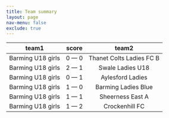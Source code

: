 ```yaml
---
title: Team summary
layout: page
nav-menu: false
exclude: true
---
```




|       team1       |    score    |          team2           |
|:-----------------:|:-----------:|:------------------------:|
| Barming U18 girls | 0 &mdash; 0 | Thanet Colts Ladies FC B |
| Barming U18 girls | 2 &mdash; 1 |     Swale Ladies U18     |
| Barming U18 girls | 0 &mdash; 1 |     Aylesford Ladies     |
| Barming U18 girls | 1 &mdash; 0 |   Barming Ladies Blue    |
| Barming U18 girls | 1 &mdash; 1 |     Sheerness East A     |
| Barming U18 girls | 1 &mdash; 2 |      Crockenhill FC      |

 <br /><br /><br />
